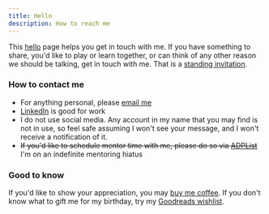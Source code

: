 ```yaml
---
title: Hello
description: How to reach me
---
```

This [hello](https://alastairjohnston.com/introducing-hello-pages/) page helps you get in touch with me. If you have something to share, you'd like to play or learn together, or can think of any other reason we should be talking, get in touch with me. That is a [standing invitation](https://www.kalzumeus.com/standing-invitation/).

### How to contact me

- For anything personal, please [email me](https://letterbird.co/zinzy-tools)
- [LinkedIn](https://nl.linkedin.com/in/zinzy) is good for work
- I do not use social media. Any account in my name that you may find is not in use, so feel safe assuming I won't see your message, and I won't receive a notification of it.
- ~~If you'd like to schedule mentor time with me, please do so via [ADPList](https://adplist.org/mentors/zinzy-nev-geene)~~ I'm on an indefinite mentoring hiatus

### Good to know

If you'd like to show your appreciation, you may [buy me coffee](https://ko-fi.com/zinzy). If you don't know what to gift me for my birthday, try my [Goodreads wishlist](https://www.goodreads.com/review/list/23204424?shelf=wishlist).